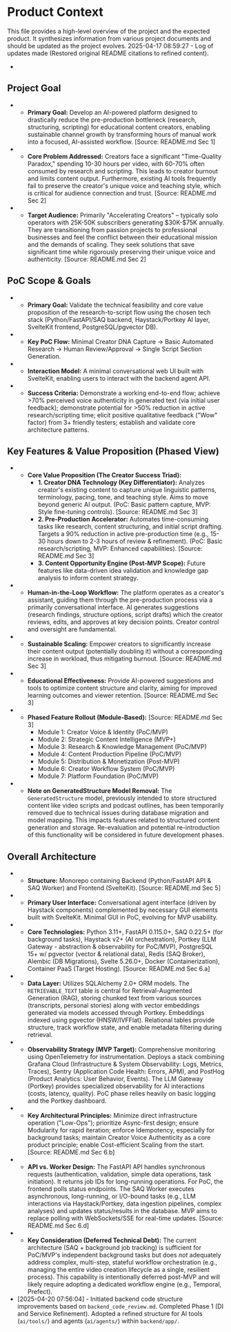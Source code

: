 # Product Context

This file provides a high-level overview of the project and the expected product. It synthesizes information from various project documents and should be updated as the project evolves.
2025-04-17 08:59:27 - Log of updates made (Restored original README citations to refined content).

*

## Project Goal

* - **Primary Goal:** Develop an AI-powered platform designed to drastically reduce the pre-production bottleneck (research, structuring, scripting) for educational content creators, enabling sustainable channel growth by transforming hours of manual work into a focused, AI-assisted workflow. [Source: README.md Sec 1]
* - **Core Problem Addressed:** Creators face a significant "Time-Quality Paradox," spending 10-30 hours per video, with 60-70% often consumed by research and scripting. This leads to creator burnout and limits content output. Furthermore, existing AI tools frequently fail to preserve the creator's unique voice and teaching style, which is critical for audience connection and trust. [Source: README.md Sec 2]
* - **Target Audience:** Primarily "Accelerating Creators" – typically solo operators with 25K-50K subscribers generating \$30K-\$75K annually. They are transitioning from passion projects to professional businesses and feel the conflict between their educational mission and the demands of scaling. They seek solutions that save significant time while rigorously preserving their unique voice and authenticity. [Source: README.md Sec 2]

## PoC Scope & Goals

* - **Primary Goal:** Validate the technical feasibility and core value proposition of the research-to-script flow using the chosen tech stack (Python/FastAPI/SAQ backend, Haystack/Portkey AI layer, SvelteKit frontend, PostgreSQL/pgvector DB).
* - **Key PoC Flow:** Minimal Creator DNA Capture -> Basic Automated Research -> Human Review/Approval -> Single Script Section Generation.
* - **Interaction Model:** A minimal conversational web UI built with SvelteKit, enabling users to interact with the backend agent API.
* - **Success Criteria:** Demonstrate a working end-to-end flow; achieve >70% perceived voice authenticity in generated text (via initial user feedback); demonstrate potential for >50% reduction in active research/scripting time; elicit positive qualitative feedback ("Wow" factor) from 3+ friendly testers; establish and validate core architecture patterns.

## Key Features & Value Proposition (Phased View)

* - **Core Value Proposition (The Creator Success Triad):**
    * **1. Creator DNA Technology (Key Differentiator):** Analyzes creator's existing content to capture unique linguistic patterns, terminology, pacing, tone, and teaching style. Aims to move beyond generic AI output. (PoC: Basic pattern capture, MVP: Style fine-tuning controls). [Source: README.md Sec 3]
    * **2. Pre-Production Accelerator:** Automates time-consuming tasks like research, content structuring, and initial script drafting. Targets a 90% reduction in active pre-production time (e.g., 15-30 hours down to 2-3 hours of review & refinement). (PoC: Basic research/scripting, MVP: Enhanced capabilities). [Source: README.md Sec 3]
    * **3. Content Opportunity Engine (Post-MVP Scope):** Future features like data-driven idea validation and knowledge gap analysis to inform content strategy.
* - **Human-in-the-Loop Workflow:** The platform operates as a creator's assistant, guiding them through the pre-production process via a primarily conversational interface. AI generates suggestions (research findings, structure options, script drafts) which the creator reviews, edits, and approves at key decision points. Creator control and oversight are fundamental.
* - **Sustainable Scaling:** Empower creators to significantly increase their content output (potentially doubling it) without a corresponding increase in workload, thus mitigating burnout. [Source: README.md Sec 3]
* - **Educational Effectiveness:** Provide AI-powered suggestions and tools to optimize content structure and clarity, aiming for improved learning outcomes and viewer retention. [Source: README.md Sec 3]
* - **Phased Feature Rollout (Module-Based):** [Source: README.md Sec 3]
    * Module 1: Creator Voice & Identity (PoC/MVP)
    * Module 2: Strategic Content Intelligence (MVP+)
    * Module 3: Research & Knowledge Management (PoC/MVP)
    * Module 4: Content Production Pipeline (PoC/MVP)
    * Module 5: Distribution & Monetization (Post-MVP)
    * Module 6: Creator Workflow System (PoC/MVP)
    * Module 7: Platform Foundation (PoC/MVP)
* - **Note on GeneratedStructure Model Removal:** The `GeneratedStructure` model, previously intended to store structured content like video scripts and podcast outlines, has been temporarily removed due to technical issues during database migration and model mapping. This impacts features related to structured content generation and storage. Re-evaluation and potential re-introduction of this functionality will be considered in future development phases.

## Overall Architecture

* - **Structure:** Monorepo containing Backend (Python/FastAPI API & SAQ Worker) and Frontend (SvelteKit). [Source: README.md Sec 5]
* - **Primary User Interface:** Conversational agent interface (driven by Haystack components) complemented by necessary GUI elements built with SvelteKit. Minimal GUI in PoC, evolving for MVP usability.
* - **Core Technologies:** Python 3.11+, FastAPI 0.115.0+, SAQ 0.22.5+ (for background tasks), Haystack v2+ (AI orchestration), Portkey (LLM Gateway - abstraction & observability for PoC/MVP), PostgreSQL 15+ w/ pgvector (vector & relational data), Redis (SAQ Broker), Alembic (DB Migrations), Svelte 5.26.0+, Docker (Containerization), Container PaaS (Target Hosting). [Source: README.md Sec 6.a]
* - **Data Layer:** Utilizes SQLAlchemy 2.0+ ORM models. The `RETRIEVABLE_TEXT` table is central for Retrieval-Augmented Generation (RAG), storing chunked text from various sources (transcripts, personal stories) along with vector embeddings generated via models accessed through Portkey. Embeddings indexed using pgvector (HNSW/IVFFlat). Relational tables provide structure, track workflow state, and enable metadata filtering during retrieval.
* - **Observability Strategy (MVP Target):** Comprehensive monitoring using OpenTelemetry for instrumentation. Deploys a stack combining Grafana Cloud (Infrastructure & System Observability: Logs, Metrics, Traces), Sentry (Application Code Health: Errors, APM), and PostHog (Product Analytics: User Behavior, Events). The LLM Gateway (Portkey) provides specialized observability for AI interactions (costs, latency, quality). PoC phase relies heavily on basic logging and the Portkey dashboard.
* - **Key Architectural Principles:** Minimize direct infrastructure operation ("Low-Ops"); prioritize Async-first design; ensure Modularity for rapid iteration; enforce Idempotency, especially for background tasks; maintain Creator Voice Authenticity as a core product principle; enable Cost-efficient Scaling from the start. [Source: README.md Sec 6.b]
* - **API vs. Worker Design:** The FastAPI API handles synchronous requests (authentication, validation, simple data operations, task initiation). It returns job IDs for long-running operations. For PoC, the frontend polls status endpoints. The SAQ Worker executes asynchronous, long-running, or I/O-bound tasks (e.g., LLM interactions via Haystack/Portkey, data ingestion pipelines, complex analyses) and updates status/results in the database. MVP aims to replace polling with WebSockets/SSE for real-time updates. [Source: README.md Sec 6.d]
* - **Key Consideration (Deferred Technical Debt):** The current architecture (SAQ + background job tracking) is sufficient for PoC/MVP's independent background tasks but does *not* adequately address complex, multi-step, stateful workflow orchestration (e.g., managing the entire video creation lifecycle as a single, resilient process). This capability is intentionally deferred post-MVP and will likely require adopting a dedicated workflow engine (e.g., Temporal, Prefect).
* [2025-04-20 07:56:04] - Initiated backend code structure improvements based on `backend_code_review.md`. Completed Phase 1 (DI and Service Refinement). Adopted a refined structure for AI tools (`ai/tools/`) and agents (`ai/agents/`) within `backend/app/`.
